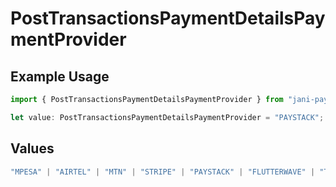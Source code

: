 # PostTransactionsPaymentDetailsPaymentProvider

## Example Usage

```typescript
import { PostTransactionsPaymentDetailsPaymentProvider } from "jani-payments/models/operations";

let value: PostTransactionsPaymentDetailsPaymentProvider = "PAYSTACK";
```

## Values

```typescript
"MPESA" | "AIRTEL" | "MTN" | "STRIPE" | "PAYSTACK" | "FLUTTERWAVE" | "TIGO" | "ORANGE" | "DPO" | "SELCOM"
```
